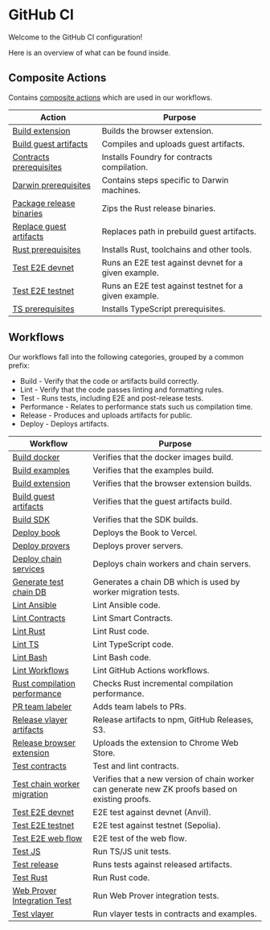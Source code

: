 # GitHub CI

Welcome to the GitHub CI configuration!

Here is an overview of what can be found inside.

## Composite Actions

Contains [composite actions](https://docs.github.com/en/actions/sharing-automations/avoiding-duplication) which are used in our workflows.

| Action | Purpose |
| --- | --- |
| [Build extension](/.github/actions/build-extension/action.yml) | Builds the browser extension. |
| [Build guest artifacts](/.github/actions/build-guest-artifacts/action.yml) | Compiles and uploads guest artifacts. |
| [Contracts prerequisites](/.github/actions/contracts-prerequisites/action.yml) | Installs Foundry for contracts compilation. |
| [Darwin prerequisites](/.github/actions/darwin-prerequisites/action.yml) | Contains steps specific to Darwin machines. |
| [Package release binaries](/.github/actions/package-release-binaries/action.yml) | Zips the Rust release binaries. |
| [Replace guest artifacts](/.github/actions/package-release-binaries/action.yml) | Replaces path in prebuild guest artifacts. |
| [Rust prerequisites](/.github/actions/rust-prerequisites/action.yml) | Installs Rust, toolchains and other tools. |
| [Test E2E devnet](/.github/actions/test-e2e-devnet/action.yml) | Runs an E2E test against devnet for a given example. |
| [Test E2E testnet](/.github/actions/test-e2e-testnet/action.yml) | Runs an E2E test against testnet for a given example. |
| [TS prerequisites](/.github/actions/ts-prerequisites/action.yml) | Installs TypeScript prerequisites. |

## Workflows

Our workflows fall into the following categories, grouped by a common prefix:

- Build - Verify that the code or artifacts build correctly.
- Lint - Verify that the code passes linting and formatting rules.
- Test - Runs tests, including E2E and post-release tests.
- Performance - Relates to performance stats such us compilation time.
- Release - Produces and uploads artifacts for public.
- Deploy - Deploys artifacts.

| Workflow | Purpose |
| --- | --- |
| [Build docker](/.github/workflows/build_docker.yaml) | Verifies that the docker images build. |
| [Build examples](/.github/workflows/build_examples.yaml) | Verifies that the examples build. |
| [Build extension](/.github/workflows/build_extension.yaml) | Verifies that the browser extension builds. |
| [Build guest artifacts](/.github/workflows/build_guest_artifacts.yaml) | Verifies that the guest artifacts build. |
| [Build SDK](/.github/workflows/build_sdk.yaml) | Verifies that the SDK builds. |
| [Deploy book](/.github/workflows/deploy_book.yaml) | Deploys the Book to Vercel. |
| [Deploy provers](/.github/workflows/deploy_provers.yaml) | Deploys prover servers. |
| [Deploy chain services](/.github/workflows/deploy_chain_services.yaml) | Deploys chain workers and chain servers. |
| [Generate test chain DB](./github/workflows/generate_test_chain_db.yaml) | Generates a chain DB which is used by worker migration tests. |
| [Lint Ansible](/.github/workflows/lint_ansible.yaml) | Lint Ansible code. |
| [Lint Contracts](/.github/workflows/lint_contracts.yaml) | Lint Smart Contracts. |
| [Lint Rust](/.github/workflows/lint_rust.yaml) | Lint Rust code. |
| [Lint TS](/.github/workflows/lint_ts.yaml) | Lint TypeScript code. |
| [Lint Bash](/.github/workflows/lint_bash.yaml) | Lint Bash code. |
| [Lint Workflows](/.github/workflows/lint_workflows.yaml) | Lint GitHub Actions workflows. |
| [Rust compilation performance](/.github/workflows/performance_rust_compilation.yaml) | Checks Rust incremental compilation performance. |
| [PR team labeler](/.github/workflows/pr_team_labeler.yaml) | Adds team labels to PRs. |
| [Release vlayer artifacts](/.github/workflows/release.yaml) | Release artifacts to npm, GitHub Releases, S3. |
| [Release browser extension](/.github/workflows/release_browser_extension.yaml) | Uploads the extension to Chrome Web Store. |
| [Test contracts](/.github/workflows/test_contracts.yaml) | Test and lint contracts. |
| [Test chain worker migration](./github/workflows/test_chain_worker_migration.yaml) | Verifies that a new version of chain worker can generate new ZK proofs based on existing proofs. |
| [Test E2E devnet](/.github/workflows/test_e2e_devnet.yaml) | E2E test against devnet (Anvil). |
| [Test E2E testnet](/.github/workflows/test_e2e_testnet.yaml) | E2E test against testnet (Sepolia). |
| [Test E2E web flow](/.github/workflows/test_e2e_web_flow.yaml) | E2E test of the web flow. |
| [Test JS](/.github/workflows/test_js.yaml) | Run TS/JS unit tests. |
| [Test release](/.github/workflows/test_release.yaml) | Runs tests against released artifacts. |
| [Test Rust](/.github/workflows/test_rust.yaml) | Run Rust code. |
| [Web Prover Integration Test](/.github/workflows/test_int_web_prover.yaml) | Run Web Prover integration tests. |
| [Test vlayer](/.github/workflows/test_vlayer.yaml) | Run vlayer tests in contracts and examples. |
